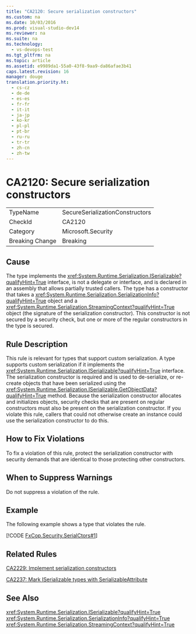 ```yaml
---
title: "CA2120: Secure serialization constructors"
ms.custom: na
ms.date: 10/03/2016
ms.prod: visual-studio-dev14
ms.reviewer: na
ms.suite: na
ms.technology: 
  - vs-devops-test
ms.tgt_pltfrm: na
ms.topic: article
ms.assetid: e9989da1-55a0-43f8-9aa9-da86afae3b41
caps.latest.revision: 16
manager: douge
translation.priority.ht: 
  - cs-cz
  - de-de
  - es-es
  - fr-fr
  - it-it
  - ja-jp
  - ko-kr
  - pl-pl
  - pt-br
  - ru-ru
  - tr-tr
  - zh-cn
  - zh-tw
---
```

# CA2120: Secure serialization constructors
|||  
|-|-|  
|TypeName|SecureSerializationConstructors|  
|CheckId|CA2120|  
|Category|Microsoft.Security|  
|Breaking Change|Breaking|  
  
## Cause  
 The type implements the <xref:System.Runtime.Serialization.ISerializable?qualifyHint=True> interface, is not a delegate or interface, and is declared in an assembly that allows partially trusted callers. The type has a constructor that takes a <xref:System.Runtime.Serialization.SerializationInfo?qualifyHint=True> object and a <xref:System.Runtime.Serialization.StreamingContext?qualifyHint=True> object (the signature of the serialization constructor). This constructor is not secured by a security check, but one or more of the regular constructors in the type is secured.  
  
## Rule Description  
 This rule is relevant for types that support custom serialization. A type supports custom serialization if it implements the <xref:System.Runtime.Serialization.ISerializable?qualifyHint=True> interface. The serialization constructor is required and is used to de-serialize, or re-create objects that have been serialized using the <xref:System.Runtime.Serialization.ISerializable.GetObjectData?qualifyHint=True> method. Because the serialization constructor allocates and initializes objects, security checks that are present on regular constructors must also be present on the serialization constructor. If you violate this rule, callers that could not otherwise create an instance could use the serialization constructor to do this.  
  
## How to Fix Violations  
 To fix a violation of this rule, protect the serialization constructor with security demands that are identical to those protecting other constructors.  
  
## When to Suppress Warnings  
 Do not suppress a violation of the rule.  
  
## Example  
 The following example shows a type that violates the rule.  
  
 [!CODE [FxCop.Security.SerialCtors#1](../CodeSnippet/VS_Snippets_CodeAnalysis/FxCop.Security.SerialCtors#1)]  
  
## Related Rules  
 [CA2229: Implement serialization constructors](../VS_IDE/CA2229--Implement-serialization-constructors.md)  
  
 [CA2237: Mark ISerializable types with SerializableAttribute](../VS_IDE/CA2237--Mark-ISerializable-types-with-SerializableAttribute.md)  
  
## See Also  
 <xref:System.Runtime.Serialization.ISerializable?qualifyHint=True>   
 <xref:System.Runtime.Serialization.SerializationInfo?qualifyHint=True>   
 <xref:System.Runtime.Serialization.StreamingContext?qualifyHint=True>